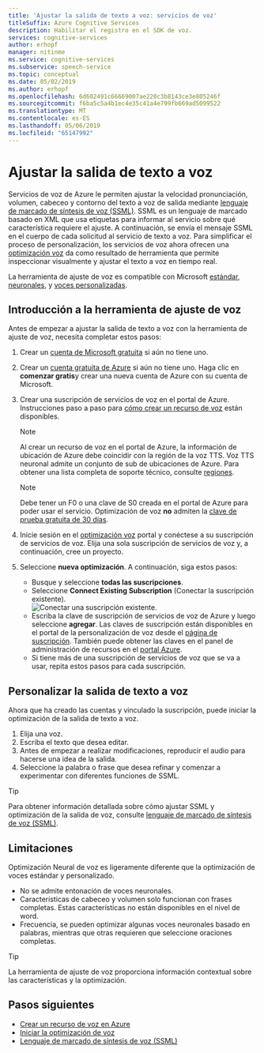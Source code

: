 ```yaml
---
title: 'Ajustar la salida de texto a voz: servicios de voz'
titleSuffix: Azure Cognitive Services
description: Habilitar el registro en el SDK de voz.
services: cognitive-services
author: erhopf
manager: nitinme
ms.service: cognitive-services
ms.subservice: speech-service
ms.topic: conceptual
ms.date: 05/02/2019
ms.author: erhopf
ms.openlocfilehash: 6d602491c66669007ae220c3b8143ce3e805246f
ms.sourcegitcommit: f6ba5c5a4b1ec4e35c41a4e799fb669ad5099522
ms.translationtype: MT
ms.contentlocale: es-ES
ms.lasthandoff: 05/06/2019
ms.locfileid: "65147992"
---
```

# <a name="fine-tune-text-to-speech-output"></a>Ajustar la salida de texto a voz

Servicios de voz de Azure le permiten ajustar la velocidad pronunciación, volumen, cabeceo y contorno del texto a voz de salida mediante [lenguaje de marcado de síntesis de voz (SSML)](speech-synthesis-markup.md). SSML es un lenguaje de marcado basado en XML que usa etiquetas para informar al servicio sobre qué característica requiere el ajuste. A continuación, se envía el mensaje SSML en el cuerpo de cada solicitud al servicio de texto a voz. Para simplificar el proceso de personalización, los servicios de voz ahora ofrecen una [optimización voz](https://aka.ms/voicetuning) da como resultado de herramienta que permite inspeccionar visualmente y ajustar el texto a voz en tiempo real.

La herramienta de ajuste de voz es compatible con Microsoft [estándar](language-support.md#standard-voices), [neuronales](language-support.md#text-to-speech), y [voces personalizadas](how-to-customize-voice-font.md).

## <a name="get-started-with-the-voice-tuning-tool"></a>Introducción a la herramienta de ajuste de voz

Antes de empezar a ajustar la salida de texto a voz con la herramienta de ajuste de voz, necesita completar estos pasos:

1. Crear un [cuenta de Microsoft gratuita](https://account.microsoft.com/account) si aún no tiene uno.
2. Crear un [cuenta gratuita de Azure](https://azure.microsoft.com/en-us/free/) si aún no tiene uno. Haga clic en **comenzar gratis**y crear una nueva cuenta de Azure con su cuenta de Microsoft.

3. Crear una suscripción de servicios de voz en el portal de Azure. Instrucciones paso a paso para [cómo crear un recurso de voz](https://docs.microsoft.com/en-us/azure/cognitive-services/speech-service/get-started#create-a-speech-resource-in-azure) están disponibles.
   >[!NOTE]
   >Al crear un recurso de voz en el portal de Azure, la información de ubicación de Azure debe coincidir con la región de la voz TTS. Voz TTS neuronal admite un conjunto de sub de ubicaciones de Azure. Para obtener una lista completa de soporte técnico, consulte [regiones](regions.md#text-to-speech).

   >[!NOTE]
   >Debe tener un F0 o una clave de S0 creada en el portal de Azure para poder usar el servicio. Optimización de voz **no** admiten la [clave de prueba gratuita de 30 días](https://review.docs.microsoft.com/en-us/azure/cognitive-services/speech-service/get-started?branch=release-build-cogserv-speech-services#free-trial).

4. Inicie sesión en el [optimización voz](https://aka.ms/voicetuning) portal y conéctese a su suscripción de servicios de voz. Elija una sola suscripción de servicios de voz y, a continuación, cree un proyecto.
5. Seleccione **nueva optimización**. A continuación, siga estos pasos:

   * Busque y seleccione **todas las suscripciones**.  
   * Seleccione **Connect Existing Subscription** (Conectar la suscripción existente).  
     ![Conectar una suscripción existente](./media/custom-voice/custom-voice-connect-subscription.png).
   * Escriba la clave de suscripción de servicios de voz de Azure y luego seleccione **agregar**. Las claves de suscripción están disponibles en el portal de la personalización de voz desde el [página de suscripción](https://go.microsoft.com/fwlink/?linkid=2090458). También puede obtener las claves en el panel de administración de recursos en el [portal Azure](https://portal.azure.com/). 
   * Si tiene más de una suscripción de servicios de voz que se va a usar, repita estos pasos para cada suscripción.

## <a name="customize-the-text-to-speech-output"></a>Personalizar la salida de texto a voz

Ahora que ha creado las cuentas y vinculado la suscripción, puede iniciar la optimización de la salida de texto a voz.

1. Elija una voz.
2. Escriba el texto que desea editar.
3. Antes de empezar a realizar modificaciones, reproducir el audio para hacerse una idea de la salida.
4. Seleccione la palabra o frase que desea refinar y comenzar a experimentar con diferentes funciones de SSML.

>[!TIP]
> Para obtener información detallada sobre cómo ajustar SSML y optimización de la salida de voz, consulte [lenguaje de marcado de síntesis de voz (SSML)](speech-synthesis-markup.md).

## <a name="limitations"></a>Limitaciones

Optimización Neural de voz es ligeramente diferente que la optimización de voces estándar y personalizado.

* No se admite entonación de voces neuronales.
* Características de cabeceo y volumen solo funcionan con frases completas. Estas características no están disponibles en el nivel de word.
* Frecuencia, se pueden optimizar algunas voces neuronales basado en palabras, mientras que otras requieren que seleccione oraciones completas.

> [!TIP]
> La herramienta de ajuste de voz proporciona información contextual sobre las características y la optimización.

## <a name="next-steps"></a>Pasos siguientes
* [Crear un recurso de voz en Azure](https://docs.microsoft.com/en-us/azure/cognitive-services/speech-service/get-started#create-a-speech-resource-in-azure)
* [Iniciar la optimización de voz](https://speech.microsoft.com/app.html#/VoiceTuning)
* [Lenguaje de marcado de síntesis de voz (SSML)](speech-synthesis-markup.md)
